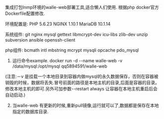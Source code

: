 集成打包lnmp环境的walle-web部署工具,适合懒人们使用. 根据php docker官方Dockerfile配置修改.

环境配置是:
PHP 5.6.23
NGINX 1.10.1
MariaDB 10.1.14

系统组件:
git nginx mysql gettext libmcrypt-dev icu-libs zlib-dev unzip subversion ansible openssh-client

php组件:
bcmath intl mbstring mcrypt mysqli opcache pdo_mysql


1. 运行命令example.
docker run -d --name walle-web -v /data/mysql:/opt/mysql qq5894591/walle-web

(注意:－v 是挂载一个本地目录到容器内做mysql的永久数据保存，否则在容器被销毁的时候，数据将丢失.冒号前面的路径是本地主机的目录,后面是容器的目录。修改本地主机的即可.另外可加参数--restart always 让容器在本地主机重启后会自动启动.)

2. 当walle-web 有更新的时候,重新pull镜像,运行就可以了,数据都是保存在本地指定的数据库目录.
